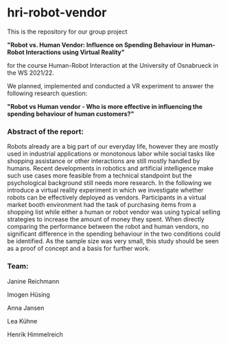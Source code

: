 # hri-robot-vendor
This is the repository for our group project 

**"Robot vs. Human Vendor: Influence on Spending Behaviour in Human-Robot Interactions using Virtual Reality"**

for the course Human-Robot Interaction at the University of Osnabrueck in the WS 2021/22.

We planned, implemented and conducted a VR experiment to answer the following research question:

**"Robot vs Human vendor - Who is more effective in influencing the spending behaviour of human customers?"**

### Abstract of the report:

Robots already are a big part of our everyday life, however they are mostly used in industrial applications or monotonous labor while social tasks like shopping assistance or other interactions are still mostly handled by humans. Recent developments in robotics and artificial intelligence make such use cases more feasible from a technical standpoint but the psychological background still needs more research.
In the following we introduce a virtual reality experiment in which we investigate whether robots can be effectively deployed as vendors.
Participants in a virtual market booth environment had the task of purchasing items from a shopping list while either a human or robot vendor was using typical selling strategies to increase the amount of money they spent. When directly comparing the performance between the robot and human vendors, no significant difference in the spending behaviour in the two conditions could be identified. 
As the sample size was very small, this study should be seen as a proof of concept and a basis for further work.

### Team:

Janine Reichmann

Imogen Hüsing

Anna Jansen

Lea Kühne

Henrik Himmelreich
